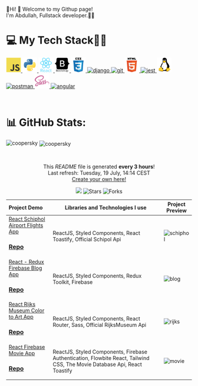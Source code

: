 👋Hi! 👯 Welcome to my Githup page!<br>I'm Abdullah, Fullstack developer.🤝🌱


# 💻 My Tech Stack👨‍💻
<p align="left">  <a href="https://developer.mozilla.org/en-US/docs/Web/JavaScript" target="_blank" rel="noreferrer"> <img src="https://raw.githubusercontent.com/devicons/devicon/master/icons/javascript/javascript-original.svg" alt="javascript" width="40" height="40"/>  <a href="https://www.python.org" target="_blank" rel="noreferrer"> <img src="https://raw.githubusercontent.com/devicons/devicon/master/icons/python/python-original.svg" alt="python" width="40" height="40"/> <a href="https://reactjs.org/" target="_blank" rel="noreferrer"> <img src="https://raw.githubusercontent.com/devicons/devicon/master/icons/react/react-original-wordmark.svg" alt="react" width="40" height="40"/> <a href="https://getbootstrap.com" target="_blank" rel="noreferrer"> <img src="https://raw.githubusercontent.com/devicons/devicon/master/icons/bootstrap/bootstrap-plain-wordmark.svg" alt="bootstrap" width="40" height="40"/> </a> <a href="https://www.w3schools.com/css/" target="_blank" rel="noreferrer"> <img src="https://raw.githubusercontent.com/devicons/devicon/master/icons/css3/css3-original-wordmark.svg" alt="css3" width="40" height="40"/> </a> <a href="https://www.djangoproject.com/" target="_blank" rel="noreferrer"> <img src="https://cdn.worldvectorlogo.com/logos/django.svg" alt="django" width="40" height="40"/> </a> <a href="https://git-scm.com/" target="_blank" rel="noreferrer"> <img src="https://www.vectorlogo.zone/logos/git-scm/git-scm-icon.svg" alt="git" width="40" height="40"/> </a> <a href="https://www.w3.org/html/" target="_blank" rel="noreferrer"> <img src="https://raw.githubusercontent.com/devicons/devicon/master/icons/html5/html5-original-wordmark.svg" alt="html5" width="40" height="40"/> </a> </a> <a href="https://jestjs.io" target="_blank" rel="noreferrer"> <img src="https://www.vectorlogo.zone/logos/jestjsio/jestjsio-icon.svg" alt="jest" width="40" height="40"/> </a> <a href="https://www.linux.org/" target="_blank" rel="noreferrer"> <img src="https://raw.githubusercontent.com/devicons/devicon/master/icons/linux/linux-original.svg" alt="linux" width="40" height="40"/> </a> <a href="https://postman.com" target="_blank" rel="noreferrer"> <img src="https://www.vectorlogo.zone/logos/getpostman/getpostman-icon.svg" alt="postman" width="40" height="40"/> </a> </a>  </a> <a href="https://sass-lang.com" target="_blank" rel="noreferrer"> <img src="https://raw.githubusercontent.com/devicons/devicon/master/icons/sass/sass-original.svg" alt="sass" width="40" height="40"/> </a> <a href="https://angular.io" target="_blank" rel="noreferrer"> <img src="https://angular.io/assets/images/logos/angular/angular.svg" alt="angular" width="40" height="40"/> </a></p>
<br>

# 📊 GitHub Stats:


<p><img align="left" src="https://github-readme-stats.vercel.app/api/top-langs?username=Sekunev&show_icons=true&locale=en&layout=compact" alt="coopersky" /></p>
<p>&nbsp;<img align="center" src="https://github-readme-stats.vercel.app/api?username=coopersky&show_icons=true&locale=en" alt="coopersky" /></p>
<br>
<p align="center">This <i>README</i> file is generated <b>every 3 hours</b>!</br>Last refresh: Tuesday, 19 July, 14:14 CEST<br /><a href="https://medium.com/@th.guibert/how-to-create-a-self-updating-readme-md-for-your-github-profile-f8b05744ca91">Create your own here!</a></p>
<p align="center"><img src="https://github.com/thmsgbrt/thmsgbrt/workflows/README%20build/badge.svg" /> <img alt="Stars" src="https://img.shields.io/github/stars/thmsgbrt/thmsgbrt?style=flat-square&labelColor=343b41"/> <img alt="Forks" src="https://img.shields.io/github/forks/thmsgbrt/thmsgbrt?style=flat-square&labelColor=343b41"/></p>



  Project Demo       |Libraries and Technologies I use     |Project Preview   
:-------------------------|-------------------------|-------------------------
[React Schiphol Airport Flights App](https://reliable-chimera-0baadb.netlify.app/) <h3>[Repo](https://github.com/canocalir/schipol-metrics)</h3> | ReactJS, Styled Components, React Toastify, Official Schipol Api |![schiphol](https://user-images.githubusercontent.com/11324886/200136369-42e3d85c-8f91-4d55-a5df-e8ab93f4549d.gif)
[React - Redux Firebase Blog App](https://gleaming-bunny-a87b8c.netlify.app/) <h3>[Repo](https://github.com/canocalir/reactor-blog)</h3> | ReactJS, Styled Components, Redux Toolkit, Firebase | ![blog](https://user-images.githubusercontent.com/11324886/202948194-cd867a9d-aa44-4da3-9312-5859f2a84049.gif)
[React Rijks Museum Color to Art App](https://startling-paprenjak-68c1ff.netlify.app/) <h3>[Repo](https://github.com/canocalir/rijksmuseum-colortopainting)</h3> | ReactJS, Styled Components, React Router, Sass, Official RijksMuseum Api |![rijks](https://user-images.githubusercontent.com/11324886/202180622-ad1b3cd7-47df-4b2b-9fcb-62ea6d751698.gif)
[React Firebase Movie App](https://musical-moonbeam-a4cdde.netlify.app/) <h3>[Repo](https://github.com/canocalir/movie-database)</h3> | ReactJS, Styled Components, Firebase Authentication, Flowbite React, Tailwind CSS, The Movie Database Api, React Toastify |![movie](https://user-images.githubusercontent.com/11324886/200697849-9cad9dba-e885-40ba-95e6-6625dfbfed77.gif)






